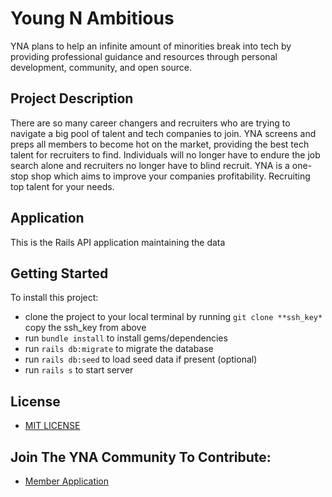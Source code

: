 # Young N Ambitious #
YNA plans to help an infinite amount of minorities break into tech by providing professional guidance and resources through personal development, community, and open source. 

## Project Description ##
There are so many career changers and recruiters who are trying to navigate a big pool of talent and tech companies to join. YNA screens and preps all members to become hot on the market, providing the best tech talent for recruiters to find. Individuals will no longer have to endure the job search alone and recruiters no longer have to blind recruit. YNA is a one-stop shop which aims to improve your companies profitability. Recruiting top talent for your needs.

## Application ##
This is the Rails API application maintaining the data 

## Getting Started ##
To install this project: 
* clone the project to your local terminal by running `git clone **ssh_key*` copy the ssh_key from above
* run `bundle install` to install gems/dependencies 
* run `rails db:migrate` to migrate the database
* run `rails db:seed` to load seed data if present (optional)
* run `rails s` to start server

## License ##
* [MIT LICENSE](https://opensource.org/licenses/MIT)

## Join The YNA Community To Contribute: ##
* [Member Application](https://docs.google.com/forms/d/e/1FAIpQLSfEHpF9H3U9yCzmUPEiac637mECOzXAqrr9AXuxuz48KUd1pQ/viewform)



